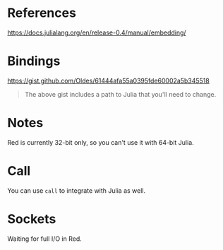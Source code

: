 # References

https://docs.julialang.org/en/release-0.4/manual/embedding/

# Bindings

https://gist.github.com/Oldes/61444afa55a0395fde60002a5b345518

> The above gist includes a path to Julia that you'll need to change.

# Notes

Red is currently 32-bit only, so you can't use it with 64-bit Julia.

# Call

You can use `call` to integrate with Julia as well.

# Sockets

Waiting for full I/O in Red.